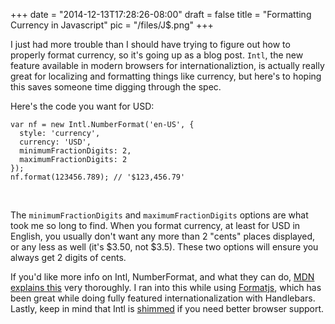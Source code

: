 
+++
date = "2014-12-13T17:28:26-08:00"
draft = false
title = "Formatting Currency in Javascript"
pic = "/files/J$.png"
+++

<p>I just had more trouble than I should have trying to figure out how to properly format currency, so it's going up as a blog post.  <code>Intl</code>, the new feature available in modern browsers for internationaliztion, is actually really great for localizing and formatting things like currency, but here's to hoping this saves someone time digging through the spec.</p>

<p>Here's the code you want for USD:</p>

<pre><code>var nf = new Intl.NumberFormat('en-US', {
  style: 'currency',
  currency: 'USD',
  minimumFractionDigits: 2,
  maximumFractionDigits: 2
});
nf.format(123456.789); // '$123,456.79'
</code></pre>
<br>
<p>The <code>minimumFractionDigits</code> and <code>maximumFractionDigits</code> options are what took me so long to find.  When you format currency, at least for USD in English, you usually don't want any more than 2 "cents" places displayed, or any less as well (it's $3.50, not $3.5).  These two options will ensure you always get 2 digits of cents.</p>

<p>If you'd like more info on Intl, NumberFormat, and what they can do, <a href="https://developer.mozilla.org/en-US/docs/Web/JavaScript/Reference/Global_Objects/NumberFormat">MDN explains this</a> very thoroughly.  I ran into this while using <a href="http://formatjs.io/">Formatjs</a>, which has been great while doing fully featured internationalization with Handlebars.  Lastly, keep in mind that Intl is <a href="https://github.com/andyearnshaw/Intl.js/">shimmed</a> if you need better browser support.</p>